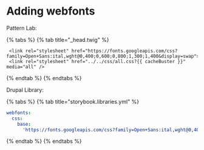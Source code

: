 # Adding webfonts

Pattern Lab:

{% tabs %}
{% tab title="_head.twig" %}
```markup
 <link rel="stylesheet" href="https://fonts.googleapis.com/css?family=Open+Sans:ital,wght@0,400;0,600;0,800;1,300;1,400&display=swap">
 <link rel="stylesheet" href="../../css/all.css?{{ cacheBuster }}" media="all" />
```
{% endtab %}
{% endtabs %}

Drupal Library:

{% tabs %}
{% tab title="storybook.libraries.yml" %}
```yaml
webfonts:
  css:
    base:
      'https://fonts.googleapis.com/css?family=Open+Sans:ital,wght@0,400;0,600;0,800;1,300;1,400&display=swap': { type: external, minified: true }
```
{% endtab %}
{% endtabs %}
